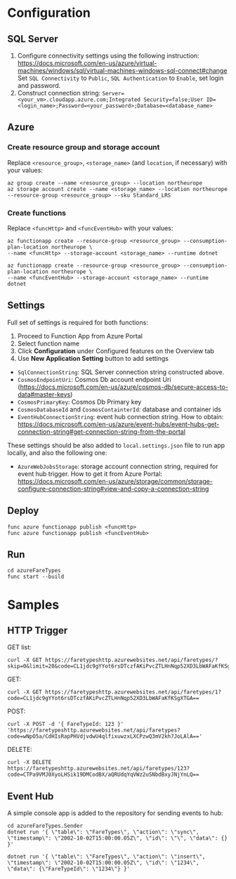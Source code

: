 # Configuration
## SQL Server

1. Configure connectivity settings using the following instruction: https://docs.microsoft.com/en-us/azure/virtual-machines/windows/sql/virtual-machines-windows-sql-connect#change Set `SQL Connectivity` to `Public`, `SQL Authentication` to `Enable`, set login and password. 
2. Construct connection string: `Server=<your_vm>.cloudapp.azure.com;Integrated Security=false;User ID=<login_name>;Password=<your_password>;Database=<database_name>`

## Azure
### Create resource group and storage account

Replace `<resource_group>`, `<storage_name>` (and `location`, if necessary) with your values: 

    az group create --name <resource_group> --location northeurope
    az storage account create --name <storage_name> --location northeurope --resource-group <resource_group> --sku Standard_LRS
    
### Create functions

Replace `<funcHttp>` and `<funcEventHub>` with your values:

    az functionapp create --resource-group <resource_group> --consumption-plan-location northeurope \
    --name <funcHttp> --storage-account <storage_name> --runtime dotnet

    az functionapp create --resource-group <resource_group> --consumption-plan-location northeurope \
    --name <funcEventHub> --storage-account <storage_name> --runtime dotnet

## Settings

Full set of settings is required for both functions:

1. Proceed to Function App from Azure Portal
2. Select function name
3. Click **Configuration** under Configured features on the Overview tab
4. Use **New Application Setting** button to add settings

* `SqlConnectionString`: SQL Server connection string constructed above.
* `CosmosEndpointUri`: Cosmos Db account endpoint Uri (https://docs.microsoft.com/en-us/azure/cosmos-db/secure-access-to-data#master-keys)
* `CosmosPrimaryKey`: Cosmos Db Primary key
* `CosmosDatabaseId` and `CosmosContainterId`: database and container ids
* `EventHubConnectionString`: event hub connection string. How to obtain: https://docs.microsoft.com/en-us/azure/event-hubs/event-hubs-get-connection-string#get-connection-string-from-the-portal

These settings should be also added to `local.settings.json` file to run app locally, and also the following one:

* `AzureWebJobsStorage`: storage account connection string, required for event hub trigger. How to get it from Azure Portal: https://docs.microsoft.com/en-us/azure/storage/common/storage-configure-connection-string#view-and-copy-a-connection-string

## Deploy

```
func azure functionapp publish <funcHttp>
func azure functionapp publish <funcEventHub>
```

## Run

    cd azureFareTypes
    func start --build

# Samples
## HTTP Trigger

GET list:

    curl -X GET https://faretypeshttp.azurewebsites.net/api/faretypes/?skip=0&limit=20&code=CL1jdc9gYYot6rsDTczfAKiPvcZTLHnNqp52XD3LbWAFaKfKSgXTGA==

GET:

    curl -X GET https://faretypeshttp.azurewebsites.net/api/faretypes/1?code=CL1jdc9gYYot6rsDTczfAKiPvcZTLHnNqp52XD3LbWAFaKfKSgXTGA==

POST:

    curl -X POST -d '{ FareTypeId: 123 }' 'https://faretypeshttp.azurewebsites.net/api/faretypes?code=wNpO5a/CdHIsRapPHVdjvdwU4qlfixuwzxLXCPzwQ3mV2kh7JoLAlA=='

DELETE:

    curl -X DELETE https://faretypeshttp.azurewebsites.net/api/faretypes/123?code=CTPa9VMJ0XyoLHSik19DMCodBX/aQRUdqYqVWz2uSNbdBxyJNjYnLQ==
    
## Event Hub

A simple console app is added to the repository for sending events to hub:

    cd azureFareTypes.Sender
    dotnet run '{ \"table\": \"FareTypes\", \"action\": \"sync\", \"timestamp\": \"2002-10-02T15:00:00.05Z\", \"id\": \"\", \"data\": {} }'
    
    dotnet run '{ \"table\": \"FareTypes\", \"action\": \"insert\", \"timestamp\": \"2002-10-02T15:00:00.05Z\", \"id\": \"1234\", \"data\": {\"FareTypeId\": \"1234\"} }'
